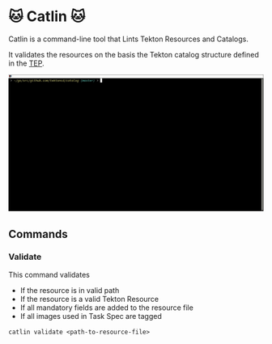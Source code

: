 # :cat: Catlin :cat: 

Catlin is a command-line tool that Lints Tekton Resources and Catalogs.

It validates the resources on the basis the Tekton catalog structure defined in the [TEP][tep].

![](images/demo.gif)

## Commands

### Validate

This command validates
- If the resource is in valid path
- If the resource is a valid Tekton Resource
- If all mandatory fields are added to the resource file
- If all images used in Task Spec are tagged

```
catlin validate <path-to-resource-file>
```

[tep]:https://github.com/tektoncd/community/blob/master/teps/0003-tekton-catalog-organization.md